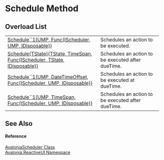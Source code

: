 # Schedule Method


## Overload List
<table>
<tr>
<td><a href="https://learn.microsoft.com/dotnet/api/system.reactive.concurrency.localscheduler.schedule" target="_blank" rel="noopener noreferrer">Schedule``1(UMP, Func(IScheduler, UMP, IDisposable))</a></td>
<td>Schedules an action to be executed.</td>
</tr>
<tr>
<td><a href="M_Avalonia_ReactiveUI_AvaloniaScheduler_Schedule__1">Schedule(TState)(TState, TimeSpan, Func(IScheduler, TState, IDisposable))</a></td>
<td>Schedules an action to be executed after dueTime.</td>
</tr>
<tr>
<td><a href="https://learn.microsoft.com/dotnet/api/system.reactive.concurrency.localscheduler.schedule" target="_blank" rel="noopener noreferrer">Schedule``1(UMP, DateTimeOffset, Func(IScheduler, UMP, IDisposable))</a></td>
<td>Schedules an action to be executed at dueTime.</td>
</tr>
<tr>
<td><a href="https://learn.microsoft.com/dotnet/api/system.reactive.concurrency.localscheduler.schedule" target="_blank" rel="noopener noreferrer">Schedule``1(UMP, TimeSpan, Func(IScheduler, UMP, IDisposable))</a></td>
<td>Schedules an action to be executed after dueTime.</td>
</tr>
</table>

## See Also


#### Reference
<a href="T_Avalonia_ReactiveUI_AvaloniaScheduler">AvaloniaScheduler Class</a>  
<a href="N_Avalonia_ReactiveUI">Avalonia.ReactiveUI Namespace</a>  
